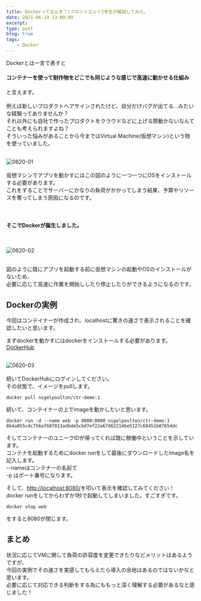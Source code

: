 ```yaml
---
title: Dockerってなんぞ？(フロントエンド2年生が解説してみた。
date: 2021-06-19 13:00:00
excerpt:
type: post
blog: true
tags:
    - Docker
---
```


Dockerとは一言で表すと

#### コンテナーを使って制作物をどこでも同じような感じで高速に動かせる仕組み

と言えます。
<br>
<br>
例えば新しいプロダクトへアサインされたけど、自分だけバグが出てる…みたいな経験ってありませんか？  
それ以外にも自社で作ったプロダクトをクラウドなどに上げる際動かないなんてことも考えられますよね？  
そういった悩みがあることから今まではVirtual Machine(仮想マシン)という物を使っていました。  
<br>

![0620-01](https://pedantic-goldberg-e70663.netlify.app/image/0620-01.png)  
<br>
仮想マシンでアプリを動かすにはこの図のように一つ一つにOSをインストールする必要があります。  
これをすることでサーバーにかなりの負荷がかかってしまう結果、予算やリソースを奪ってしまう原因になるのです。  
<br>
<br>

#### そこでDockerが誕生しました。  

<br>

![0620-02](https://pedantic-goldberg-e70663.netlify.app/image/0620-02.png)  
<br>

図のように既にアプリを起動する前に仮想マシンの起動やOSのインストールがないため、  
必要に応じて高速に作業を開始ししたり停止したりができるようになるのです。  



## Dockerの実例
今回はコンテイナーが作成され、localhostに驚きの速さで表示されることを確認したいと思います。  

まずdockerを動かすにはdockerをインストールする必要があります。  
[DockerHub](https://hub.docker.com/editions/community/docker-ce-desktop-mac/)  
<br>

![0620-03](https://pedantic-goldberg-e70663.netlify.app/image/0620-03.png)  
<br>
続いてDockerHubにログインしてください。
<br>
その状態で、イメージをpullします。  

```
docker pull nigelpoulton/ctr-demo:1
```

続いて、コンテイナーの上でimageを動かしたいと思います。
```
docker run -d --name web -p 8080:8080 nigelpoulton/ctr-demo:1
8b4a055cdc756af68f813adbde5cbd7ef22a67d62214be5127c68451b87654dc
```

そしてコンテナーのユニークIDが帰ってくれば既に稼働中ということを示しています。  
コンテナを起動するためにdocker runをして最後にダウンロードしたimage名を記入します。    
--nameはコンテナーの名前で  
-p はポート番号になります。  

そして、[http://localhost:8080/](http://localhost:8080/)を叩いて表示を確認してみてください！  
docker runをしてからわずか1秒で起動してしまいました。すごすぎです。  

 ```
docker stop web 
```
をすると8080が閉じます。
<br>

## まとめ

状況に応じてVMに関して負荷の許容度を変更できたりなどメリットはあるようですが、  
今回の実例でその速さを実感してもらえたら導入の余地はあるのではないかなと思います。  
必要に応じて対応できる判断をする為にももっと深く理解する必要があるなと感じました！